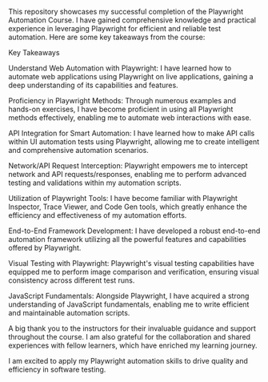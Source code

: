 This repository showcases my successful completion of the Playwright Automation Course. 
I have gained comprehensive knowledge and practical experience in leveraging Playwright for efficient and reliable test automation. Here are some key takeaways from the course:

Key Takeaways

Understand Web Automation with Playwright: I have learned how to automate web applications using Playwright on live applications, gaining a deep understanding of its capabilities and features.

Proficiency in Playwright Methods: Through numerous examples and hands-on exercises, I have become proficient in using all Playwright methods effectively, enabling me to automate web interactions with ease.

API Integration for Smart Automation: I have learned how to make API calls within UI automation tests using Playwright, allowing me to create intelligent and comprehensive automation scenarios.

Network/API Request Interception: Playwright empowers me to intercept network and API requests/responses, enabling me to perform advanced testing and validations within my automation scripts.

Utilization of Playwright Tools: I have become familiar with Playwright Inspector, Trace Viewer, and Code Gen tools, which greatly enhance the efficiency and effectiveness of my automation efforts.

End-to-End Framework Development: I have developed a robust end-to-end automation framework utilizing all the powerful features and capabilities offered by Playwright.

Visual Testing with Playwright: Playwright's visual testing capabilities have equipped me to perform image comparison and verification, ensuring visual consistency across different test runs.

JavaScript Fundamentals: Alongside Playwright, I have acquired a strong understanding of JavaScript fundamentals, enabling me to write efficient and maintainable automation scripts.

A big thank you to the instructors for their invaluable guidance and support throughout the course. I am also grateful for the collaboration and shared experiences with fellow learners, which have enriched my learning journey.

I am excited to apply my Playwright automation skills to drive quality and efficiency in software testing. 
